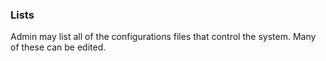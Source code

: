 ### Lists

Admin may list all of the configurations files that control the system. Many of these can be edited.